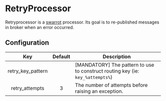# RetryProcessor

Retryprocessor is a [swarrot](https://github.com/swarrot/swarrot) processor.
Its goal is to re-published messages in broker when an error occurred.

## Configuration

|Key              |Default|Description                                                                   |
|:---------------:|:-----:|------------------------------------------------------------------------------|
|retry_key_pattern|       |[MANDATORY] The pattern to use to construct routing key (ie: `key_%attempts%`)|
|retry_attempts   |3      |The number of attempts before raising an exception.                           |
